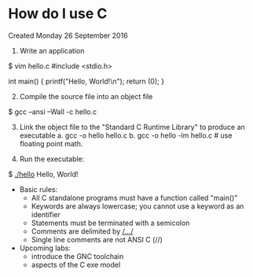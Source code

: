 # How do I use C
Created Monday 26 September 2016


1. Write an application


$ vim hello.c
#include <stdio.h>
	
int main() {
printf("Hello, World!\n");
return (0);
}
	

2. Compile the source file into an object file

$ gcc  –ansi  –Wall  -c hello.c
	

3. Link the object file to the "Standard C Runtime Library" to produce an executable
	a. gcc -o hello hello.c
	b. gcc -o hello -lm hello.c               # use floating point math. 



4. Run the executable:

$ [./hello](./How_do_I_use_C/hello)
Hello, World!


* Basic rules:
	* All C standalone programs must have a function called "main()"
	* Keywords are always lowercase; you cannot use a keyword as an identifier
	* Statements must be terminated with a semicolon
	* Comments are delimited by [/*...*/](file:///*...*)
	* Single line comments are not ANSI C (//)
* Upcoming labs:
	* introduce the GNC toolchain
	* aspects of the C exe model


